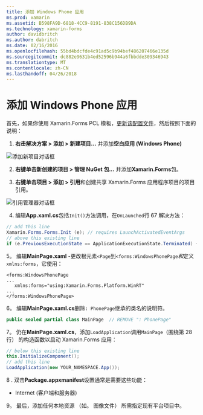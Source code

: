 ```yaml
---
title: 添加 Windows Phone 应用
ms.prod: xamarin
ms.assetid: B598FA9D-6818-4CC9-8191-838C156DB9DA
ms.technology: xamarin-forms
author: davidbritch
ms.author: dabritch
ms.date: 02/16/2016
ms.openlocfilehash: 55bd4bdcfde4c91ad5c9b94bef486207466e135d
ms.sourcegitcommit: dc882e9631b4ed52596b944a6fbbdde309346943
ms.translationtype: MT
ms.contentlocale: zh-CN
ms.lasthandoff: 04/26/2018
---
```

# <a name="adding-a-windows-phone-app"></a>添加 Windows Phone 应用


首先，如果你使用 Xamarin.Forms PCL 模板，[更新该配置文件](~/xamarin-forms/platform/windows/installation/index.md)，然后按照下面的说明：

1. **右击解决方案 > 添加 > 新建项目...** 并添加**空白应用 (Windows Phone)**

  ![](phone-images/add-wp81.png "添加新项目对话框")

2. **右键单击新创建的项目 > 管理 NuGet 包...** 并添加**Xamarin.Forms**包。

3. **右键单击项目 > 添加 > 引用**和创建共享 Xamarin.Forms 应用程序项目的项目引用。

  ![](phone-images/addref.png "引用管理器对话框")

4. 编辑**App.xaml.cs**包括`Init()`方法调用，在`OnLaunched`行 67 解决方法：

```csharp
// add this line
Xamarin.Forms.Forms.Init (e); // requires LaunchActivatedEventArgs
// above this existing line
if (e.PreviousExecutionState == ApplicationExecutionState.Terminated) {}
```

 5。 编辑**MainPage.xaml** -更改根元素`<Page`到`<forms:WindowsPhonePage`*和*定义`xmlns:forms`，它使用：

```xaml
<forms:WindowsPhonePage
...
   xmlns:forms="using:Xamarin.Forms.Platform.WinRT"
...
</forms:WindowsPhonePage>
```

 6。 编辑**MainPage.xaml.cs**删除`: PhonePage`继承的类名的说明符。

```csharp
public sealed partial class MainPage  // REMOVE ": PhonePage"
```

 7。 仍在**MainPage.xaml.cs**，添加`LoadApplication`调用`MainPage`（围绕第 28 行） 的构造函数以启动 Xamarin.Forms 应用：

```csharp
// below this existing line
this.InitializeComponent();
// add this line
LoadApplication(new YOUR_NAMESPACE.App());
```

8 . 双击**Package.appxmanifest**设置通常是需要这些功能：

  * Internet (客户端和服务器)

9。 最后，添加任何本地资源 （如。 图像文件） 所需指定现有平台项目中。

